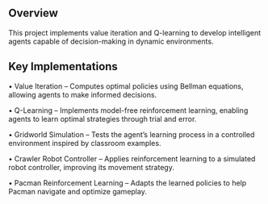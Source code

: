 ## Overview
This project implements value iteration and Q-learning to develop intelligent agents capable of decision-making in dynamic environments.

## Key Implementations
• Value Iteration – Computes optimal policies using Bellman equations, allowing agents to make informed decisions.

• Q-Learning – Implements model-free reinforcement learning, enabling agents to learn optimal strategies through trial and error.

• Gridworld Simulation – Tests the agent’s learning process in a controlled environment inspired by classroom examples.

• Crawler Robot Controller – Applies reinforcement learning to a simulated robot controller, improving its movement strategy.

• Pacman Reinforcement Learning – Adapts the learned policies to help Pacman navigate and optimize gameplay.

